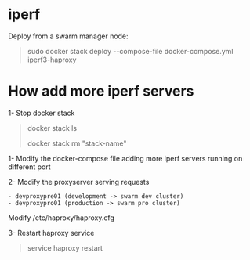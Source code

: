 # iperf

Deploy from a swarm manager node:


> sudo docker stack deploy --compose-file docker-compose.yml iperf3-haproxy

# How add more iperf servers

1- Stop docker stack

> docker stack ls
> 
> docker stack rm "stack-name"

1- Modify the docker-compose file adding more iperf servers running on different port

2- Modify the proxyserver serving requests
    
    - devproxypre01 (development -> swarm dev cluster)
    - devproxypro01 (production -> swarm pro cluster)
   Modify /etc/haproxy/haproxy.cfg

3- Restart haproxy service
> service haproxy restart
 